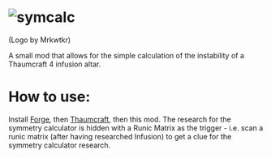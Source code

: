 ![symcalc](https://cloud.githubusercontent.com/assets/6889122/3609703/698ac15a-0d7f-11e4-87b9-45991d1a8240.jpg)
=======
(Logo by Mrkwtkr)

A small mod that allows for the simple calculation of the instability of a Thaumcraft 4 infusion altar.

# How to use:

Install [Forge](http://files.minecraftforge.net/), then [Thaumcraft](http://www.minecraftforum.net/topic/2011841-), then this mod.
The research for the symmetry calculator is hidden with a Runic Matrix as the trigger - i.e. scan a runic matrix (after having researched Infusion) to get a clue for the symmetry calculator research.
